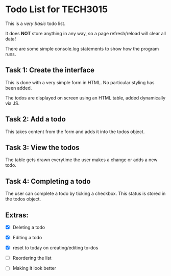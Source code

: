 # Todo List for TECH3015

This is a *very basic* todo list.

It does **NOT** store anything in any way, so a page refresh/reload will clear all data!

There are some simple console.log statements to show how the program runs.

## Task 1: Create the interface

This is done with a very simple form in HTML. No particular styling has been added.

The todos are displayed on screen using an HTML table, added dynamically via JS.

## Task 2: Add a todo

This takes content from the form and adds it into the todos object.

## Task 3: View the todos

The table gets drawn everytime the user makes a change or adds a new todo.

## Task 4: Completing a todo

The user can complete a todo by ticking a checkbox. This status is stored in the todos object.

## Extras:

- [x] Deleting a todo
- [x] Editing a todo
- [x] reset to today on creating/editing to-dos
- [ ] Reordering the list
- [ ] Making it look better

